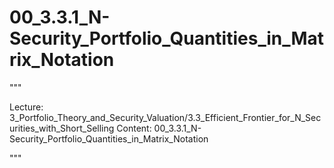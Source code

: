 # 00_3.3.1_N-Security_Portfolio_Quantities_in_Matrix_Notation

"""

Lecture: 3_Portfolio_Theory_and_Security_Valuation/3.3_Efficient_Frontier_for_N_Securities_with_Short_Selling
Content: 00_3.3.1_N-Security_Portfolio_Quantities_in_Matrix_Notation

"""

